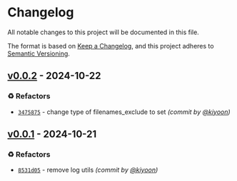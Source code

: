 # Changelog
All notable changes to this project will be documented in this file.

The format is based on [Keep a Changelog](https://keepachangelog.com/en/1.0.0/),
and this project adheres to [Semantic Versioning](https://semver.org/spec/v2.0.0.html).

## [v0.0.2] - 2024-10-22
### :recycle: Refactors
- [`3475875`](https://github.com/deargen/biotest/commit/34758751916336af3555ba871a98d9497058ae01) - change type of filenames_exclude to set *(commit by [@kiyoon](https://github.com/kiyoon))*


## [v0.0.1] - 2024-10-21
### :recycle: Refactors
- [`8531d05`](https://github.com/deargen/biotest/commit/8531d0534f7a67193f6b5297006dcbbeb911d690) - remove log utils *(commit by [@kiyoon](https://github.com/kiyoon))*

[v0.0.1]: https://github.com/deargen/biotest/compare/v0.0.0...v0.0.1
[v0.0.2]: https://github.com/deargen/biotest/compare/v0.0.1...v0.0.2
